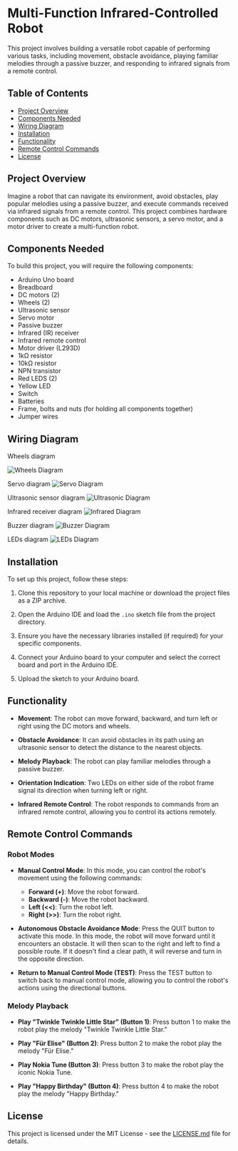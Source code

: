 # Multi-Function Infrared-Controlled Robot

This project involves building a versatile robot capable of performing various tasks, including movement, obstacle avoidance, playing familiar melodies through a passive buzzer, and responding to infrared signals from a remote control.

## Table of Contents

- [Project Overview](#project-overview)
- [Components Needed](#components-needed)
- [Wiring Diagram](#wiring-diagram)
- [Installation](#installation)
- [Functionality](#functionality)
- [Remote Control Commands](#remote-control-commands)
- [License](#license)

## Project Overview

Imagine a robot that can navigate its environment, avoid obstacles, play popular melodies using a passive buzzer, and execute commands received via infrared signals from a remote control. This project combines hardware components such as DC motors, ultrasonic sensors, a servo motor, and a motor driver to create a multi-function robot.

## Components Needed

To build this project, you will require the following components:

- Arduino Uno board
- Breadboard
- DC motors (2)
- Wheels (2)
- Ultrasonic sensor
- Servo motor
- Passive buzzer
- Infrared (IR) receiver
- Infrared remote control
- Motor driver (L293D)
- 1kΩ resistor
- 10kΩ resistor
- NPN transistor
- Red LEDS (2)
- Yellow LED
- Switch
- Batteries
- Frame, bolts and nuts (for holding all components together)
- Jumper wires

## Wiring Diagram

Wheels diagram

![Wheels Diagram](./circuit-images/circuit1.jpg)

Servo diagram
![Servo Diagram](./diagrams/servo.png)

Ultrasonic sensor diagram
![Ultrasonic Diagram](./diagrams/ultrasonic.png)

Infrared receiver diagram
![Infrared Diagram](./diagrams/infrared.png)

Buzzer diagram
![Buzzer Diagram](./diagrams/buzzer.png)

LEDs diagram
![LEDs Diagram](./diagrams/led.png)

## Installation

To set up this project, follow these steps:

1. Clone this repository to your local machine or download the project files as a ZIP archive.

2. Open the Arduino IDE and load the `.ino` sketch file from the project directory.

3. Ensure you have the necessary libraries installed (if required) for your specific components.

4. Connect your Arduino board to your computer and select the correct board and port in the Arduino IDE.

5. Upload the sketch to your Arduino board.

## Functionality

- **Movement**: The robot can move forward, backward, and turn left or right using the DC motors and wheels.

- **Obstacle Avoidance**: It can avoid obstacles in its path using an ultrasonic sensor to detect the distance to the nearest objects.

- **Melody Playback**: The robot can play familiar melodies through a passive buzzer.

- **Orientation Indication**: Two LEDs on either side of the robot frame signal its direction when turning left or right.

- **Infrared Remote Control**: The robot responds to commands from an infrared remote control, allowing you to control its actions remotely.

## Remote Control Commands

### Robot Modes

- **Manual Control Mode**: In this mode, you can control the robot's movement using the following commands:

  - **Forward (+)**: Move the robot forward.
  - **Backward (-)**: Move the robot backward.
  - **Left (<<)**: Turn the robot left.
  - **Right (>>)**: Turn the robot right.

- **Autonomous Obstacle Avoidance Mode**: Press the QUIT button to activate this mode. In this mode, the robot will move forward until it encounters an obstacle. It will then scan to the right and left to find a possible route. If it doesn't find a clear path, it will reverse and turn in the opposite direction.

- **Return to Manual Control Mode (TEST)**: Press the TEST button to switch back to manual control mode, allowing you to control the robot's actions using the directional buttons.

### Melody Playback

- **Play "Twinkle Twinkle Little Star" (Button 1)**: Press button 1 to make the robot play the melody "Twinkle Twinkle Little Star."

- **Play "Für Elise" (Button 2)**: Press button 2 to make the robot play the melody "Für Elise."

- **Play Nokia Tune (Button 3)**: Press button 3 to make the robot play the iconic Nokia Tune.

- **Play "Happy Birthday" (Button 4)**: Press button 4 to make the robot play the melody "Happy Birthday."


## License

This project is licensed under the MIT License - see the [LICENSE.md](LICENSE.md) file for details.
